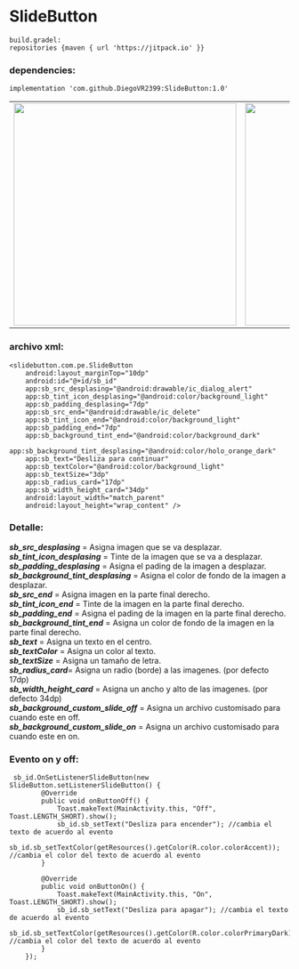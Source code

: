 # SlideButton

    build.gradel:
    repositories {maven { url 'https://jitpack.io' }}
   
### dependencies:
    implementation 'com.github.DiegoVR2399:SlideButton:1.0'
    
<table width="100%" border="0" cellpadding="2">
    <tr>
        <td>
            <img height="400" src="https://i.imgur.com/V4dLw61.jpg?1" />
        </td>
        <td>
            <img height="400" src="https://i.imgur.com/RduuchE.jpg?1" />
        </td>
    </tr>
<table>
    
### archivo xml:
    <slidebutton.com.pe.SlideButton
        android:layout_marginTop="10dp"
        android:id="@+id/sb_id"
        app:sb_src_desplasing="@android:drawable/ic_dialog_alert"
        app:sb_tint_icon_desplasing="@android:color/background_light"
        app:sb_padding_desplasing="7dp"
        app:sb_src_end="@android:drawable/ic_delete"
        app:sb_tint_icon_end="@android:color/background_light"
        app:sb_padding_end="7dp"
        app:sb_background_tint_end="@android:color/background_dark"
        app:sb_background_tint_desplasing="@android:color/holo_orange_dark"
        app:sb_text="Desliza para continuar"
        app:sb_textColor="@android:color/background_light"
        app:sb_textSize="3dp"
        app:sb_radius_card="17dp"
        app:sb_width_height_card="34dp"
        android:layout_width="match_parent"
        android:layout_height="wrap_content" />
### Detalle:
   ***sb_src_desplasing*** = Asigna imagen que se va desplazar.<br>
   ***sb_tint_icon_desplasing*** = Tinte de la imagen que se va a desplazar.<br>
   ***sb_padding_desplasing*** = Asigna el pading de la imagen a desplazar.<br>
   ***sb_background_tint_desplasing*** = Asigna el color de fondo de la imagen a desplazar.<br>
   ***sb_src_end*** = Asigna imagen en la parte final derecho.<br>
   ***sb_tint_icon_end*** = Tinte de la imagen en la parte final derecho.<br>
   ***sb_padding_end*** = Asigna el pading de la imagen en la parte final derecho.<br>
   ***sb_background_tint_end*** = Asigna un color de fondo de la imagen en la parte final derecho.<br>
   ***sb_text*** = Asigna un texto en el centro.<br>
   ***sb_textColor*** = Asigna un color al texto.<br>
   ***sb_textSize*** = Asigna un tamaño de letra.<br>
   ***sb_radius_card***= Asigna un radio (borde) a las imagenes. (por defecto 17dp)<br>
   ***sb_width_height_card*** = Asigna un ancho y alto de las imagenes. (por defecto 34dp)<br>
   ***sb_background_custom_slide_off*** = Asigna un archivo customisado para cuando este en off.<br>
   ***sb_background_custom_slide_on*** = Asigna un archivo customisado para cuando este en on.

### Evento on y off:

     sb_id.OnSetListenerSlideButton(new SlideButton.setListenerSlideButton() {
            @Override
            public void onButtonOff() {
                Toast.makeText(MainActivity.this, "Off", Toast.LENGTH_SHORT).show();
                sb_id.sb_setText("Desliza para encender"); //cambia el texto de acuerdo al evento
                sb_id.sb_setTextColor(getResources().getColor(R.color.colorAccent)); //cambia el color del texto de acuerdo al evento
            }

            @Override
            public void onButtonOn() {
                Toast.makeText(MainActivity.this, "On", Toast.LENGTH_SHORT).show();
                sb_id.sb_setText("Desliza para apagar"); //cambia el texto de acuerdo al evento
                sb_id.sb_setTextColor(getResources().getColor(R.color.colorPrimaryDark)); //cambia el color del texto de acuerdo al evento
            }
        });

